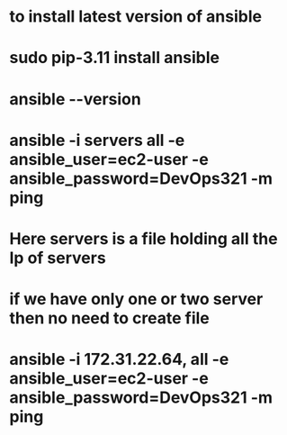 # to install latest version of ansible
# sudo pip-3.11 install ansible

# ansible --version

# ansible -i servers all -e ansible_user=ec2-user -e ansible_password=DevOps321 -m ping
# Here servers is a file holding all the Ip of servers 

# if we have only one or two server then no need to create file 
# ansible -i 172.31.22.64, all -e ansible_user=ec2-user -e ansible_password=DevOps321 -m ping
